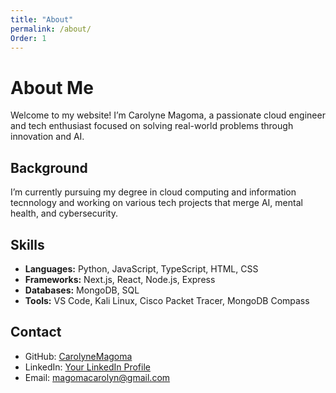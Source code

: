 ```yaml
---
title: "About"
permalink: /about/
Order: 1
---
```


# About Me

Welcome to my website! I’m Carolyne Magoma, a passionate cloud engineer and tech enthusiast focused on solving real-world problems through innovation and AI.

## Background

I’m currently pursuing my degree in cloud computing and information tecnnology and working on various tech projects that merge AI, mental health, and cybersecurity.


## Skills

- **Languages:** Python, JavaScript, TypeScript, HTML, CSS  
- **Frameworks:** Next.js, React, Node.js, Express  
- **Databases:** MongoDB, SQL  
- **Tools:** VS Code, Kali Linux, Cisco Packet Tracer, MongoDB Compass  

## Contact

- GitHub: [CarolyneMagoma](https://github.com/CarolyneMagoma)  
- LinkedIn: [Your LinkedIn Profile](https://www.linkedin.com/in/carolyne-magoma-840bb2271/)  
- Email: magomacarolyn@gmail.com  

